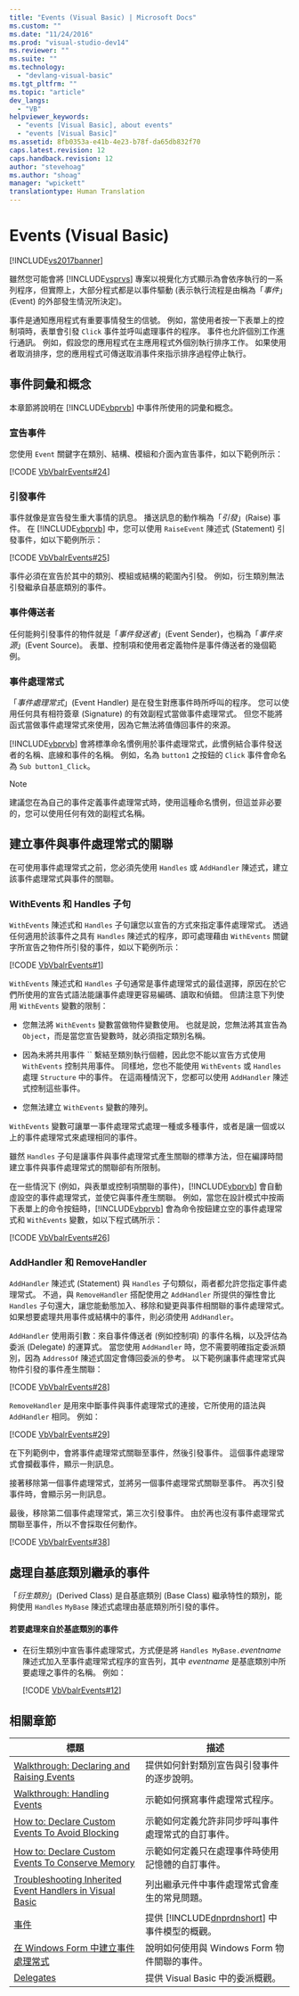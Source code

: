 ```yaml
---
title: "Events (Visual Basic) | Microsoft Docs"
ms.custom: ""
ms.date: "11/24/2016"
ms.prod: "visual-studio-dev14"
ms.reviewer: ""
ms.suite: ""
ms.technology: 
  - "devlang-visual-basic"
ms.tgt_pltfrm: ""
ms.topic: "article"
dev_langs: 
  - "VB"
helpviewer_keywords: 
  - "events [Visual Basic], about events"
  - "events [Visual Basic]"
ms.assetid: 8fb0353a-e41b-4e23-b78f-da65db832f70
caps.latest.revision: 12
caps.handback.revision: 12
author: "stevehoag"
ms.author: "shoag"
manager: "wpickett"
translationtype: Human Translation
---
```

# Events (Visual Basic)
[!INCLUDE[vs2017banner](../../../../csharp/includes/vs2017banner.md)]

雖然您可能會將 [!INCLUDE[vsprvs](../../../../csharp/includes/vsprvs_md.md)] 專案以視覺化方式顯示為會依序執行的一系列程序，但實際上，大部分程式都是以事件驅動 \(表示執行流程是由稱為「*事件*」\(Event\) 的外部發生情況所決定\)。  
  
 事件是通知應用程式有重要事情發生的信號。  例如，當使用者按一下表單上的控制項時，表單會引發 `Click` 事件並呼叫處理事件的程序。  事件也允許個別工作進行通訊。  例如，假設您的應用程式在主應用程式外個別執行排序工作。  如果使用者取消排序，您的應用程式可傳送取消事件來指示排序過程停止執行。  
  
## 事件詞彙和概念  
 本章節將說明在 [!INCLUDE[vbprvb](../../../../csharp/programming-guide/concepts/linq/includes/vbprvb_md.md)] 中事件所使用的詞彙和概念。  
  
### 宣告事件  
 您使用 `Event` 關鍵字在類別、結構、模組和介面內宣告事件，如以下範例所示：  
  
 [!CODE [VbVbalrEvents#24](../CodeSnippet/VS_Snippets_VBCSharp/VbVbalrEvents#24)]  
  
### 引發事件  
 事件就像是宣告發生重大事情的訊息。  播送訊息的動作稱為「*引發*」\(Raise\) 事件。  在 [!INCLUDE[vbprvb](../../../../csharp/programming-guide/concepts/linq/includes/vbprvb_md.md)] 中，您可以使用 `RaiseEvent` 陳述式 \(Statement\) 引發事件，如以下範例所示：  
  
 [!CODE [VbVbalrEvents#25](../CodeSnippet/VS_Snippets_VBCSharp/VbVbalrEvents#25)]  
  
 事件必須在宣告於其中的類別、模組或結構的範圍內引發。  例如，衍生類別無法引發繼承自基底類別的事件。  
  
### 事件傳送者  
 任何能夠引發事件的物件就是「*事件發送者*」\(Event Sender\)，也稱為「*事件來源*」\(Event Source\)。  表單、控制項和使用者定義物件是事件傳送者的幾個範例。  
  
### 事件處理常式  
 「*事件處理常式*」\(Event Handler\) 是在發生對應事件時所呼叫的程序。  您可以使用任何具有相符簽章 \(Signature\) 的有效副程式當做事件處理常式。  但您不能將函式當做事件處理常式來使用，因為它無法將值傳回事件的來源。  
  
 [!INCLUDE[vbprvb](../../../../csharp/programming-guide/concepts/linq/includes/vbprvb_md.md)] 會將標準命名慣例用於事件處理常式，此慣例結合事件發送者的名稱、底線和事件的名稱。  例如，名為 `button1` 之按鈕的 `Click` 事件會命名為 `Sub button1_Click`。  
  
> [!NOTE]
>  建議您在為自己的事件定義事件處理常式時，使用這種命名慣例，但這並非必要的，您可以使用任何有效的副程式名稱。  
  
## 建立事件與事件處理常式的關聯  
 在可使用事件處理常式之前，您必須先使用 `Handles` 或 `AddHandler` 陳述式，建立該事件處理常式與事件的關聯。  
  
### WithEvents 和 Handles 子句  
 `WithEvents` 陳述式和 `Handles` 子句讓您以宣告的方式來指定事件處理常式。  透過任何適用於該事件之具有 `Handles` 陳述式的程序，即可處理藉由 `WithEvents` 關鍵字所宣告之物件所引發的事件，如以下範例所示：  
  
 [!CODE [VbVbalrEvents#1](../CodeSnippet/VS_Snippets_VBCSharp/VbVbalrEvents#1)]  
  
 `WithEvents` 陳述式和 `Handles` 子句通常是事件處理常式的最佳選擇，原因在於它們所使用的宣告式語法能讓事件處理更容易編碼、讀取和偵錯。  但請注意下列使用 `WithEvents` 變數的限制：  
  
-   您無法將 `WithEvents` 變數當做物件變數使用。  也就是說，您無法將其宣告為 `Object`，而是當您宣告變數時，就必須指定類別名稱。  
  
-   因為未將共用事件 `` 繫結至類別執行個體，因此您不能以宣告方式使用 `WithEvents` 控制共用事件。  同樣地，您也不能使用 `WithEvents` 或 `Handles` 處理 `Structure` 中的事件。  在這兩種情況下，您都可以使用 `AddHandler` 陳述式控制這些事件。  
  
-   您無法建立 `WithEvents` 變數的陣列。  
  
 `WithEvents` 變數可讓單一事件處理常式處理一種或多種事件，或者是讓一個或以上的事件處理常式來處理相同的事件。  
  
 雖然 `Handles` 子句是讓事件與事件處理常式產生關聯的標準方法，但在編譯時間建立事件與事件處理常式的關聯卻有所限制。  
  
 在一些情況下 \(例如，與表單或控制項關聯的事件\)，[!INCLUDE[vbprvb](../../../../csharp/programming-guide/concepts/linq/includes/vbprvb_md.md)] 會自動虛設空的事件處理常式，並使它與事件產生關聯。  例如，當您在設計模式中按兩下表單上的命令按鈕時，[!INCLUDE[vbprvb](../../../../csharp/programming-guide/concepts/linq/includes/vbprvb_md.md)] 會為命令按鈕建立空的事件處理常式和 `WithEvents` 變數，如以下程式碼所示：  
  
 [!CODE [VbVbalrEvents#26](../CodeSnippet/VS_Snippets_VBCSharp/VbVbalrEvents#26)]  
  
### AddHandler 和 RemoveHandler  
 `AddHandler` 陳述式 \(Statement\) 與 `Handles` 子句類似，兩者都允許您指定事件處理常式。  不過，與 `RemoveHandler` 搭配使用之 `AddHandler` 所提供的彈性會比 `Handles` 子句還大，讓您能動態加入、移除和變更與事件相關聯的事件處理常式。  如果想要處理共用事件或結構中的事件，則必須使用 `AddHandler`。  
  
 `AddHandler` 使用兩引數：來自事件傳送者 \(例如控制項\) 的事件名稱，以及評估為委派 \(Delegate\) 的運算式。  當您使用 `AddHandler` 時，您不需要明確指定委派類別，因為 `AddressOf` 陳述式固定會傳回委派的參考。  以下範例讓事件處理常式與物件引發的事件產生關聯：  
  
 [!CODE [VbVbalrEvents#28](../CodeSnippet/VS_Snippets_VBCSharp/VbVbalrEvents#28)]  
  
 `RemoveHandler` 是用來中斷事件與事件處理常式的連接，它所使用的語法與 `AddHandler` 相同。  例如：  
  
 [!CODE [VbVbalrEvents#29](../CodeSnippet/VS_Snippets_VBCSharp/VbVbalrEvents#29)]  
  
 在下列範例中，會將事件處理常式關聯至事件，然後引發事件。  這個事件處理常式會攔截事件，顯示一則訊息。  
  
 接著移除第一個事件處理常式，並將另一個事件處理常式關聯至事件。  再次引發事件時，會顯示另一則訊息。  
  
 最後，移除第二個事件處理常式，第三次引發事件。  由於再也沒有事件處理常式關聯至事件，所以不會採取任何動作。  
  
 [!CODE [VbVbalrEvents#38](../CodeSnippet/VS_Snippets_VBCSharp/VbVbalrEvents#38)]  
  
## 處理自基底類別繼承的事件  
 「*衍生類別*」\(Derived Class\) 是自基底類別 \(Base Class\) 繼承特性的類別，能夠使用 `Handles` `MyBase` 陳述式處理由基底類別所引發的事件。  
  
#### 若要處理來自於基底類別的事件  
  
-   在衍生類別中宣告事件處理常式，方式便是將 `Handles MyBase.`*eventname* 陳述式加入至事件處理常式程序的宣告列，其中 *eventname* 是基底類別中所要處理之事件的名稱。  例如：  
  
     [!CODE [VbVbalrEvents#12](../CodeSnippet/VS_Snippets_VBCSharp/VbVbalrEvents#12)]  
  
## 相關章節  
  
|標題|描述|  
|--------|--------|  
|[Walkthrough: Declaring and Raising Events](../../../../visual-basic/programming-guide/language-features/events/walkthrough-declaring-and-raising-events.md)|提供如何針對類別宣告與引發事件的逐步說明。|  
|[Walkthrough: Handling Events](../../../../visual-basic/programming-guide/language-features/events/walkthrough-handling-events.md)|示範如何撰寫事件處理常式程序。|  
|[How to: Declare Custom Events To Avoid Blocking](../../../../visual-basic/programming-guide/language-features/events/how-to-declare-custom-events-to-avoid-blocking.md)|示範如何定義允許非同步呼叫事件處理常式的自訂事件。|  
|[How to: Declare Custom Events To Conserve Memory](../../../../visual-basic/programming-guide/language-features/events/how-to-declare-custom-events-to-conserve-memory.md)|示範如何定義只在處理事件時使用記憶體的自訂事件。|  
|[Troubleshooting Inherited Event Handlers in Visual Basic](../../../../visual-basic/programming-guide/language-features/events/troubleshooting-inherited-event-handlers.md)|列出繼承元件中事件處理常式會產生的常見問題。|  
|[事件](../Topic/Handling%20and%20Raising%20Events.md)|提供 [!INCLUDE[dnprdnshort](../../../../csharp/getting-started/includes/dnprdnshort_md.md)] 中事件模型的概觀。|  
|[在 Windows Form 中建立事件處理常式](../Topic/Creating%20Event%20Handlers%20in%20Windows%20Forms.md)|說明如何使用與 Windows Form 物件關聯的事件。|  
|[Delegates](../../../../visual-basic/programming-guide/language-features/delegates/delegates.md)|提供 Visual Basic 中的委派概觀。|